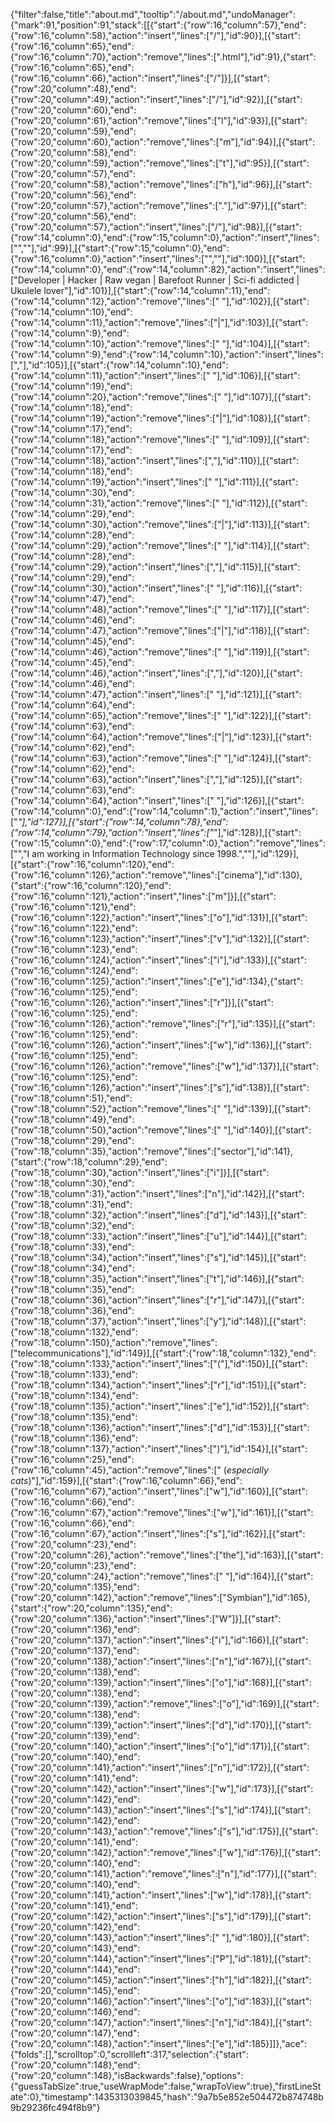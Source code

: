 {"filter":false,"title":"about.md","tooltip":"/about.md","undoManager":{"mark":91,"position":91,"stack":[[{"start":{"row":16,"column":57},"end":{"row":16,"column":58},"action":"insert","lines":["/"],"id":90}],[{"start":{"row":16,"column":65},"end":{"row":16,"column":70},"action":"remove","lines":[".html"],"id":91},{"start":{"row":16,"column":65},"end":{"row":16,"column":66},"action":"insert","lines":["/"]}],[{"start":{"row":20,"column":48},"end":{"row":20,"column":49},"action":"insert","lines":["/"],"id":92}],[{"start":{"row":20,"column":60},"end":{"row":20,"column":61},"action":"remove","lines":["l"],"id":93}],[{"start":{"row":20,"column":59},"end":{"row":20,"column":60},"action":"remove","lines":["m"],"id":94}],[{"start":{"row":20,"column":58},"end":{"row":20,"column":59},"action":"remove","lines":["t"],"id":95}],[{"start":{"row":20,"column":57},"end":{"row":20,"column":58},"action":"remove","lines":["h"],"id":96}],[{"start":{"row":20,"column":56},"end":{"row":20,"column":57},"action":"remove","lines":["."],"id":97}],[{"start":{"row":20,"column":56},"end":{"row":20,"column":57},"action":"insert","lines":["/"],"id":98}],[{"start":{"row":14,"column":0},"end":{"row":15,"column":0},"action":"insert","lines":["",""],"id":99}],[{"start":{"row":15,"column":0},"end":{"row":16,"column":0},"action":"insert","lines":["",""],"id":100}],[{"start":{"row":14,"column":0},"end":{"row":14,"column":82},"action":"insert","lines":["Developer | Hacker | Raw vegan | Barefoot Runner | Sci-fi addicted | Ukulele lover"],"id":101}],[{"start":{"row":14,"column":11},"end":{"row":14,"column":12},"action":"remove","lines":[" "],"id":102}],[{"start":{"row":14,"column":10},"end":{"row":14,"column":11},"action":"remove","lines":["|"],"id":103}],[{"start":{"row":14,"column":9},"end":{"row":14,"column":10},"action":"remove","lines":[" "],"id":104}],[{"start":{"row":14,"column":9},"end":{"row":14,"column":10},"action":"insert","lines":[","],"id":105}],[{"start":{"row":14,"column":10},"end":{"row":14,"column":11},"action":"insert","lines":[" "],"id":106}],[{"start":{"row":14,"column":19},"end":{"row":14,"column":20},"action":"remove","lines":[" "],"id":107}],[{"start":{"row":14,"column":18},"end":{"row":14,"column":19},"action":"remove","lines":["|"],"id":108}],[{"start":{"row":14,"column":17},"end":{"row":14,"column":18},"action":"remove","lines":[" "],"id":109}],[{"start":{"row":14,"column":17},"end":{"row":14,"column":18},"action":"insert","lines":[","],"id":110}],[{"start":{"row":14,"column":18},"end":{"row":14,"column":19},"action":"insert","lines":[" "],"id":111}],[{"start":{"row":14,"column":30},"end":{"row":14,"column":31},"action":"remove","lines":[" "],"id":112}],[{"start":{"row":14,"column":29},"end":{"row":14,"column":30},"action":"remove","lines":["|"],"id":113}],[{"start":{"row":14,"column":28},"end":{"row":14,"column":29},"action":"remove","lines":[" "],"id":114}],[{"start":{"row":14,"column":28},"end":{"row":14,"column":29},"action":"insert","lines":[","],"id":115}],[{"start":{"row":14,"column":29},"end":{"row":14,"column":30},"action":"insert","lines":[" "],"id":116}],[{"start":{"row":14,"column":47},"end":{"row":14,"column":48},"action":"remove","lines":[" "],"id":117}],[{"start":{"row":14,"column":46},"end":{"row":14,"column":47},"action":"remove","lines":["|"],"id":118}],[{"start":{"row":14,"column":45},"end":{"row":14,"column":46},"action":"remove","lines":[" "],"id":119}],[{"start":{"row":14,"column":45},"end":{"row":14,"column":46},"action":"insert","lines":[","],"id":120}],[{"start":{"row":14,"column":46},"end":{"row":14,"column":47},"action":"insert","lines":[" "],"id":121}],[{"start":{"row":14,"column":64},"end":{"row":14,"column":65},"action":"remove","lines":[" "],"id":122}],[{"start":{"row":14,"column":63},"end":{"row":14,"column":64},"action":"remove","lines":["|"],"id":123}],[{"start":{"row":14,"column":62},"end":{"row":14,"column":63},"action":"remove","lines":[" "],"id":124}],[{"start":{"row":14,"column":62},"end":{"row":14,"column":63},"action":"insert","lines":[","],"id":125}],[{"start":{"row":14,"column":63},"end":{"row":14,"column":64},"action":"insert","lines":[" "],"id":126}],[{"start":{"row":14,"column":0},"end":{"row":14,"column":1},"action":"insert","lines":["*"],"id":127}],[{"start":{"row":14,"column":78},"end":{"row":14,"column":79},"action":"insert","lines":["*"],"id":128}],[{"start":{"row":15,"column":0},"end":{"row":17,"column":0},"action":"remove","lines":["","I am working in Information Technology since 1998.",""],"id":129}],[{"start":{"row":16,"column":120},"end":{"row":16,"column":126},"action":"remove","lines":["cinema"],"id":130},{"start":{"row":16,"column":120},"end":{"row":16,"column":121},"action":"insert","lines":["m"]}],[{"start":{"row":16,"column":121},"end":{"row":16,"column":122},"action":"insert","lines":["o"],"id":131}],[{"start":{"row":16,"column":122},"end":{"row":16,"column":123},"action":"insert","lines":["v"],"id":132}],[{"start":{"row":16,"column":123},"end":{"row":16,"column":124},"action":"insert","lines":["i"],"id":133}],[{"start":{"row":16,"column":124},"end":{"row":16,"column":125},"action":"insert","lines":["e"],"id":134},{"start":{"row":16,"column":125},"end":{"row":16,"column":126},"action":"insert","lines":["r"]}],[{"start":{"row":16,"column":125},"end":{"row":16,"column":126},"action":"remove","lines":["r"],"id":135}],[{"start":{"row":16,"column":125},"end":{"row":16,"column":126},"action":"insert","lines":["w"],"id":136}],[{"start":{"row":16,"column":125},"end":{"row":16,"column":126},"action":"remove","lines":["w"],"id":137}],[{"start":{"row":16,"column":125},"end":{"row":16,"column":126},"action":"insert","lines":["s"],"id":138}],[{"start":{"row":18,"column":51},"end":{"row":18,"column":52},"action":"remove","lines":[" "],"id":139}],[{"start":{"row":18,"column":49},"end":{"row":18,"column":50},"action":"remove","lines":[" "],"id":140}],[{"start":{"row":18,"column":29},"end":{"row":18,"column":35},"action":"remove","lines":["sector"],"id":141},{"start":{"row":18,"column":29},"end":{"row":18,"column":30},"action":"insert","lines":["i"]}],[{"start":{"row":18,"column":30},"end":{"row":18,"column":31},"action":"insert","lines":["n"],"id":142}],[{"start":{"row":18,"column":31},"end":{"row":18,"column":32},"action":"insert","lines":["d"],"id":143}],[{"start":{"row":18,"column":32},"end":{"row":18,"column":33},"action":"insert","lines":["u"],"id":144}],[{"start":{"row":18,"column":33},"end":{"row":18,"column":34},"action":"insert","lines":["s"],"id":145}],[{"start":{"row":18,"column":34},"end":{"row":18,"column":35},"action":"insert","lines":["t"],"id":146}],[{"start":{"row":18,"column":35},"end":{"row":18,"column":36},"action":"insert","lines":["r"],"id":147}],[{"start":{"row":18,"column":36},"end":{"row":18,"column":37},"action":"insert","lines":["y"],"id":148}],[{"start":{"row":18,"column":132},"end":{"row":18,"column":150},"action":"remove","lines":["telecommunications"],"id":149}],[{"start":{"row":18,"column":132},"end":{"row":18,"column":133},"action":"insert","lines":["("],"id":150}],[{"start":{"row":18,"column":133},"end":{"row":18,"column":134},"action":"insert","lines":["r"],"id":151}],[{"start":{"row":18,"column":134},"end":{"row":18,"column":135},"action":"insert","lines":["e"],"id":152}],[{"start":{"row":18,"column":135},"end":{"row":18,"column":136},"action":"insert","lines":["d"],"id":153}],[{"start":{"row":18,"column":136},"end":{"row":18,"column":137},"action":"insert","lines":[")"],"id":154}],[{"start":{"row":16,"column":25},"end":{"row":16,"column":45},"action":"remove","lines":[" (*especially cats*)"],"id":159}],[{"start":{"row":16,"column":66},"end":{"row":16,"column":67},"action":"insert","lines":["w"],"id":160}],[{"start":{"row":16,"column":66},"end":{"row":16,"column":67},"action":"remove","lines":["w"],"id":161}],[{"start":{"row":16,"column":66},"end":{"row":16,"column":67},"action":"insert","lines":["s"],"id":162}],[{"start":{"row":20,"column":23},"end":{"row":20,"column":26},"action":"remove","lines":["the"],"id":163}],[{"start":{"row":20,"column":23},"end":{"row":20,"column":24},"action":"remove","lines":[" "],"id":164}],[{"start":{"row":20,"column":135},"end":{"row":20,"column":142},"action":"remove","lines":["Symbian"],"id":165},{"start":{"row":20,"column":135},"end":{"row":20,"column":136},"action":"insert","lines":["W"]}],[{"start":{"row":20,"column":136},"end":{"row":20,"column":137},"action":"insert","lines":["i"],"id":166}],[{"start":{"row":20,"column":137},"end":{"row":20,"column":138},"action":"insert","lines":["n"],"id":167}],[{"start":{"row":20,"column":138},"end":{"row":20,"column":139},"action":"insert","lines":["o"],"id":168}],[{"start":{"row":20,"column":138},"end":{"row":20,"column":139},"action":"remove","lines":["o"],"id":169}],[{"start":{"row":20,"column":138},"end":{"row":20,"column":139},"action":"insert","lines":["d"],"id":170}],[{"start":{"row":20,"column":139},"end":{"row":20,"column":140},"action":"insert","lines":["o"],"id":171}],[{"start":{"row":20,"column":140},"end":{"row":20,"column":141},"action":"insert","lines":["n"],"id":172}],[{"start":{"row":20,"column":141},"end":{"row":20,"column":142},"action":"insert","lines":["w"],"id":173}],[{"start":{"row":20,"column":142},"end":{"row":20,"column":143},"action":"insert","lines":["s"],"id":174}],[{"start":{"row":20,"column":142},"end":{"row":20,"column":143},"action":"remove","lines":["s"],"id":175}],[{"start":{"row":20,"column":141},"end":{"row":20,"column":142},"action":"remove","lines":["w"],"id":176}],[{"start":{"row":20,"column":140},"end":{"row":20,"column":141},"action":"remove","lines":["n"],"id":177}],[{"start":{"row":20,"column":140},"end":{"row":20,"column":141},"action":"insert","lines":["w"],"id":178}],[{"start":{"row":20,"column":141},"end":{"row":20,"column":142},"action":"insert","lines":["s"],"id":179}],[{"start":{"row":20,"column":142},"end":{"row":20,"column":143},"action":"insert","lines":[" "],"id":180}],[{"start":{"row":20,"column":143},"end":{"row":20,"column":144},"action":"insert","lines":["P"],"id":181}],[{"start":{"row":20,"column":144},"end":{"row":20,"column":145},"action":"insert","lines":["h"],"id":182}],[{"start":{"row":20,"column":145},"end":{"row":20,"column":146},"action":"insert","lines":["o"],"id":183}],[{"start":{"row":20,"column":146},"end":{"row":20,"column":147},"action":"insert","lines":["n"],"id":184}],[{"start":{"row":20,"column":147},"end":{"row":20,"column":148},"action":"insert","lines":["e"],"id":185}]]},"ace":{"folds":[],"scrolltop":0,"scrollleft":317,"selection":{"start":{"row":20,"column":148},"end":{"row":20,"column":148},"isBackwards":false},"options":{"guessTabSize":true,"useWrapMode":false,"wrapToView":true},"firstLineState":0},"timestamp":1435313039845,"hash":"9a7b5e852e504472b874748b9b29236fc494f8b9"}
